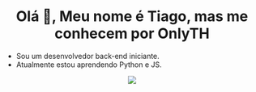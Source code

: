 <h1 align="center">Olá 👋, Meu nome é Tiago, mas me conhecem por OnlyTH</h1>

<ul>
    <li>Sou um desenvolvedor back-end iniciante.</li>
    <li>Atualmente estou aprendendo Python e JS.</li>
</ul>

<div align="center">
    <a href="https://discord.com/users/410479396084908044" >
        <img src="https://lanyard.kyrie25.me/api/410479396084908044?waveColor=8B8BFA&waveSpotifyColor=B48EF7&gradient=7E37F9-B48EF7-E568C4&imgStyle=square&idleMessage=Provavelmente%20comendo%20ou%20dormindo..." />
    </a>
</div>
